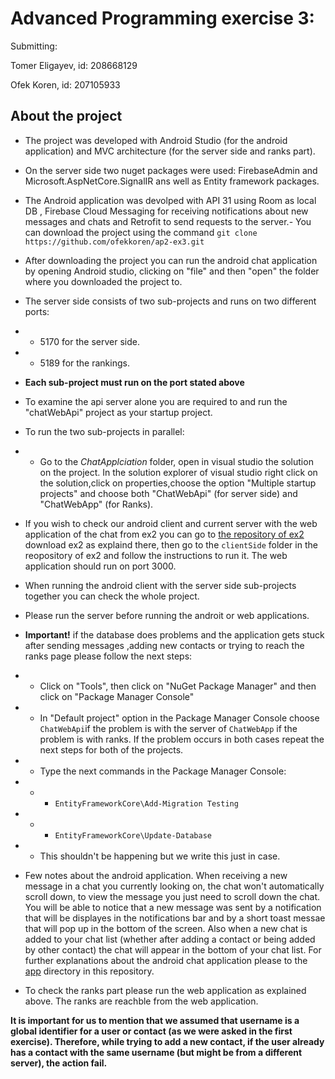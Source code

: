 
# Advanced Programming exercise 3:
Submitting:

Tomer Eligayev, id: 208668129

Ofek Koren, id: 207105933

## **About the project**	
- The project was developed with Android Studio (for the android application) and MVC architecture (for the server side and ranks part).
- On the server side two nuget packages were used: FirebaseAdmin and Microsoft.AspNetCore.SignalIR ans well as Entity framework packages.
- The Android application was devolped with API 31 using Room as local DB , Firebase Cloud Messaging for receiving notifications about new messages and chats and Retrofit to send requests to the server.- You can download the project using the command `git clone https://github.com/ofekkoren/ap2-ex3.git`
- After downloading the project you can run the android chat application by opening Android studio, clicking on "file" and then "open" the folder where you downloaded the project to.
- The server side consists of two sub-projects and runs on two different ports:
-  - 5170 for the server side.
-  - 5189 for the rankings.
- **Each sub-project must run on the port stated above**
-  To examine the api server alone you are required to and run the "chatWebApi" project as your startup project. 

-  To run the two sub-projects in parallel:
-   - Go to the *ChatApplciation* folder, open in visual studio the solution on the project. In the solution explorer of visual studio right click on the solution,click on properties,choose the option "Multiple startup projects" and choose both "ChatWebApi" (for server side) and "ChatWebApp" (for Ranks).
- If you wish to check our android client and current server with the web application of the chat from ex2 you can go to [the repository of ex2](https://github.com/TOMER-77/AP2-EX2) download ex2 as explaind there, then go to the `clientSide` folder in the reopository of ex2 and follow the instructions to run it. The web application should run on port 3000.
- When running the android client with the server side sub-projects together you can check the whole project. 
- Please run the server before running the androit or web applications.
- **Important!** if the database does problems and the application gets stuck after sending messages ,adding new contacts or trying to reach the ranks page please follow the next steps:
- - Click on "Tools", then click on "NuGet Package Manager" and then click on "Package Manager Console"
- - In "Default project" option in the Package Manager Console choose `ChatWebApi`if the problem is with the server of `ChatWebApp` if the problem is with ranks. If the problem occurs in both cases repeat the next steps for both of the projects.
- - Type the next commands in the Package Manager Console:
- - - `EntityFrameworkCore\Add-Migration Testing` 
- - - `EntityFrameworkCore\Update-Database`
- - This shouldn't be happening but we write this just in case.
- Few notes about the android application. When receiving a new message in a chat you currently looking on, the chat won't automatically scroll down, to view the message you just need to scroll down the chat. You will be able to notice that a new message was sent by a notification that will be displayes in the notifications bar and by a short toast messae that will pop up in the bottom of the screen. Also when a new chat is added to your chat list (whether after adding a contact or being added by other contact) the chat will appear in the bottom of your chat list. For further explanations about the android chat application please to the [app](https://github.com/ofekkoren/ap2-ex3/tree/main/app) directory in this repository.
- To check the ranks part please run the web application as explained above. The ranks are reachble from the web application.

**It is important for us to mention that we assumed that username is a global identifier for a user or contact (as we were asked in the first exercise). Therefore, while trying to add a new contact, if the user already has a contact with the same username (but might be from a different server), the action fail.**
